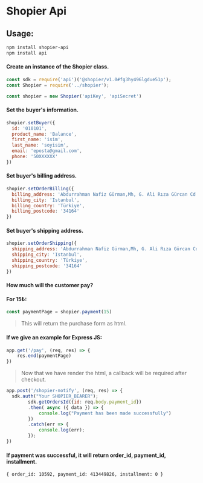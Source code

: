 # Shopier Api

## Usage:
```bash
npm install shopier-api
npm install api
```

#### Create an instance of the Shopier class.

```javascript
const sdk = require('api')('@shopier/v1.0#fg3hy496lgdue51p');
const Shopier = require('../shopier');

const shopier = new Shopier('apiKey', 'apiSecret')
```

#### Set the buyer's information.
```javascript
shopier.setBuyer({
  id: '010101',
  product_name: 'Balance',
  first_name: 'isim',
  last_name: 'soyisim',
  email: 'eposta@gmail.com',
  phone: '50XXXXXX'
})
```


#### Set buyer's billing address.
```javascript
shopier.setOrderBilling({
  billing_address: 'Abdurrahman Nafiz Gürman,Mh, G. Ali Rıza Gürcan Cd. No:27',
  billing_city: 'Istanbul',
  billing_country: 'Türkiye',
  billing_postcode: '34164'
})
```

#### Set buyer's shipping address.
```javascript
shopier.setOrderShipping({
  shipping_address: 'Abdurrahman Nafiz Gürman,Mh, G. Ali Rıza Gürcan Cd. No:27',
  shipping_city: 'Istanbul',
  shipping_country: 'Türkiye',
  shipping_postcode: '34164'
})
```

#### How much will the customer pay?
#### For 15₺:
```javascript
const paymentPage = shopier.payment(15)
```
> This will return the purchase form as html.



#### If we give an example for Express JS:
```javascript
app.get('/pay', (req, res) => {
    res.end(paymentPage)
})
```

> Now that we have render the html, a callback will be required after checkout.

```javascript
app.post('/shopier-notify', (req, res) => {
  sdk.auth("Your SHOPIER_BEARER");
        sdk.getOrdersId({id: req.body.payment_id})
        .then( async ({ data }) => {
            console.log("Payment has been made successfully")
        })
        .catch(err => {
            console.log(err);
        });
})
```

#### If payment was successful, it will return order_id, payment_id, installment.
```
{ order_id: 10592, payment_id: 413449826, installment: 0 }
```
